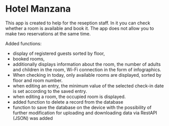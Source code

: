 #  Hotel Manzana
This app is created to help for the reseption staff.
In it you can check whether a room is available and book it.
The app does not allow you to make two reservations at the same time.

Added functions: 
- display of registered guests sorted by floor, 
- booked rooms, 
- additionally displays information about the room, the number of adults and children in the room, Wi-Fi connection in the form of infographics.
- When checking in today, only available rooms are displayed, sorted by floor and room number.
- when editing an entry, the minimum value of the selected check-in date is set according to the saved entry.
- when editing a room, the occupied room is displayed.
- added function to delete a record from the database
- function to save the database on the device with the possibility of further modification for uploading and downloading data via RestAPI (JSON) was added
